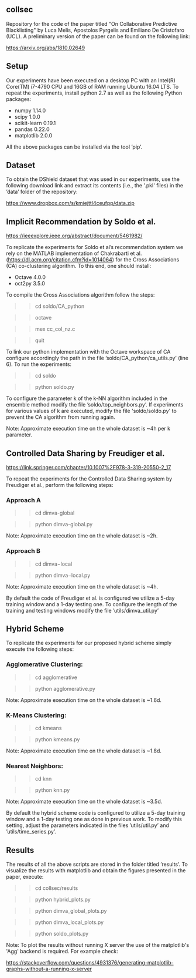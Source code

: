 ## collsec

Repository for the code of the paper titled "On Collaborative Predictive Blacklisting" by Luca Melis, Apostolos Pyrgelis 
and Emiliano De Cristofaro (UCL). A preliminary version of the paper can be found on the following link:

https://arxiv.org/abs/1810.02649

## Setup

Our experiments have been executed on a desktop PC with an Intel(R) Core(TM) i7-4790 CPU and 16GB of RAM 
running Ubuntu 16.04 LTS. To repeat the experiments, install python 2.7 as well as the following Python packages: 

- numpy 1.14.0 
- scipy 1.0.0 
- scikit-learn 0.19.1 
- pandas 0.22.0 
- matplotlib 2.0.0 

All the above packages can be installed via the tool ’pip’.

## Dataset

To obtain the DShield dataset that was used in our experiments, use the following download link 
and extract its contents (i.e., the '.pkl' files) in the ’data’ folder of the repository:

https://www.dropbox.com/s/kmiejttl4ceufpp/data.zip

## Implicit Recommendation by Soldo et al.

https://ieeexplore.ieee.org/abstract/document/5461982/

To replicate the experiments for Soldo et al’s recommendation system we rely on the MATLAB 
implementation of Chakrabarti et al. (https://dl.acm.org/citation.cfm?id=1014064)
for the Cross Associations (CA) co-clustering algorithm. To this end, one should install:

- Octave 4.0.0 
- oct2py 3.5.0 

To compile the Cross Associations algorithm follow the steps:

>> cd soldo/CA_python

>> octave

>> mex cc_col_nz.c

>> quit

To link our python implementation with the Octave workspace of CA configure accordingly the path 
in the file ’soldo/CA_python/ca_utils.py’ (line 6). To run the experiments:

>> cd soldo

>> python soldo.py

To configure the parameter k of the k-NN algorithm included in the ensemble method modify the file ’soldo/top_neighbors.py’. If experiments for various values of k are executed, modify the file 'soldo/soldo.py' to prevent the CA algorithm from running again.

Note: Approximate execution time on the whole dataset is ~4h per k parameter.

## Controlled Data Sharing by Freudiger et al.

https://link.springer.com/chapter/10.1007%2F978-3-319-20550-2_17

To repeat the experiments for the Controlled Data Sharing system by Freudiger et al., perform the following steps:

### Approach A

>> cd dimva-global

>> python dimva-global.py

Note: Approximate execution time on the whole dataset is ~2h.

### Approach B

>> cd dimva−local

>> python dimva−local.py

Note: Approximate execution time on the whole dataset is ~4h.

By default the code of Freudiger et al. is configured we utilize a 5-day training window and a 1-day testing one. To configure the length of the training and testing windows modify the file ’utils/dimva_util.py’

## Hybrid Scheme

To replicate the experiments for our proposed hybrid scheme simply execute the following steps:

### Agglomerative Clustering:

>> cd agglomerative

>> python agglomerative.py

Note: Approximate execution time on the whole dataset is ~1.6d.

### K-Means Clustering:

>> cd kmeans

>> python kmeans.py

Note: Approximate execution time on the whole dataset is ~1.8d.

### Nearest Neighbors:

>> cd knn

>> python knn.py

Note: Approximate execution time on the whole dataset is ~3.5d.

By default the hybrid scheme code is configured to utilize a 5-day training window and a 1-day testing one as done in previous work. To modify this setting, adjust the parameters indicated in the files ’utils/util.py’ and ’utils/time_series.py’. 

## Results

The results of all the above scripts are stored in the folder titled ’results’. To visualize the results 
with matplotlib and obtain the figures presented in the paper, execute:

>> cd collsec/results

>> python hybrid_plots.py

>> python dimva_global_plots.py

>> python dimva_local_plots.py

>> python soldo_plots.py

Note: To plot the results without running X server the use of the matplotlib's 'Agg' backend is required. For example check:

https://stackoverflow.com/questions/4931376/generating-matplotlib-graphs-without-a-running-x-server